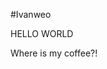 #Ivanweo
<html lang="en">  
  <head>
    <meta charset="UTF-8" />
    <meta name="viewport" content="width=device-width, initial-scale=1.0" />
  </head>
  <body>
    <p>HELLO WORLD</p>
    <p>Where is my coffee?!</p>
  </body>
</html>





